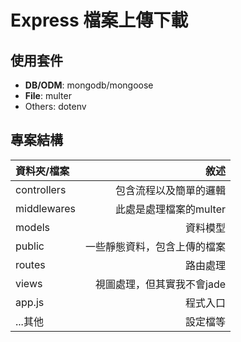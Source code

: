 # Express 檔案上傳下載

## 使用套件

+ **DB/ODM**: mongodb/mongoose
+ **File**: multer
+ Others: dotenv

## 專案結構

| 資料夾/檔案  | 敘述  |
|:---|---:|
| controllers | 包含流程以及簡單的邏輯 |
| middlewares | 此處是處理檔案的multer |
| models | 資料模型 |
| public | 一些靜態資料，包含上傳的檔案 |
| routes | 路由處理 |
| views | 視圖處理，但其實我不會jade |
| app.js | 程式入口 |
| ...其他 | 設定檔等 |